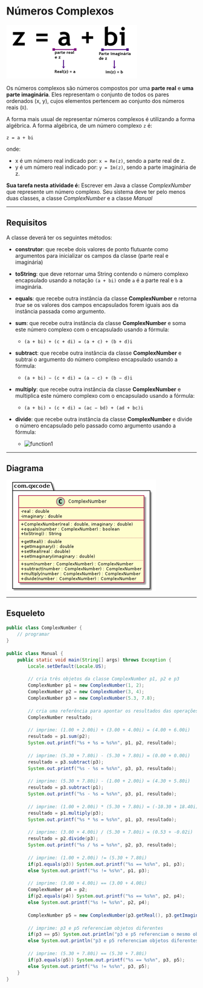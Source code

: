 # Números Complexos

![](figura.png)


Os números complexos são números compostos por uma **parte real** e **uma parte imaginária**. Eles representam o conjunto de todos os pares ordenados (x, y), cujos elementos pertencem ao conjunto dos números reais (`ℝ`).

A forma mais usual de representar números complexos é utilizando a forma algébrica. A forma algébrica, de um número complexo `z` é:

`z = a + bi`

onde:

- x é um número real indicado por: `x = Re(z)`, sendo a parte real de z.
- y é um número real indicado por: `y = Im(z)`, sendo a parte imaginária de z.

**Sua tarefa nesta atividade é:** Escrever em Java a classe *ComplexNumber* que represente um número complexo. Seu sistema deve ter pelo menos duas classes, a classe *ComplexNumber* e a classe *Manual*

***

## Requisitos
A classe deverá ter os seguintes métodos:

- **construtor**: que recebe dois valores de ponto flutuante como argumentos para inicializar os campos da classe (parte real e imaginária)

- **toString**: que deve retornar uma String contendo o número complexo encapsulado usando a notação `(a + bi)` onde `a` é a parte real e `b` a imaginária.

- **equals**: que recebe outra instância da classe **ComplexNumber** e retorna *true* se os valores dos campos encapsulados forem iguais aos da instância passada como argumento.

- **sum**: que recebe outra instância da classe **ComplexNumber** e soma este número complexo com o encapsulado usando a fórmula:
    - `(a + bi) + (c + di) = (a + c) + (b + d)i`

- **subtract**: que recebe outra instância da classe **ComplexNumber** e subtrai o argumento do número complexo encapsulado usando a fórmula:
    - `(a + bi) − (c + di) = (a − c) + (b − d)i`

- **multiply**: que recebe outra instância da classe **ComplexNumber** e multiplica este número complexo com o encapsulado usando a fórmula:
    - `(a + bi) ∗ (c + di) = (ac − bd) + (ad + bc)i`

- **divide**: que recebe outra instância da classe **ComplexNumber** e divide o número encapsulado pelo passado como argumento usando a fórmula:

    - ![function1](https://latex.codecogs.com/svg.image?\frac{a&plus;bi}{c&plus;di}=\frac{ac&plus;bd}{c^{2}&plus;d^{2}}&plus;\frac{bc-ad}{c^2&plus;d^2}i)

<!-- \frac{a+bi}{c+di}=\frac{ac+bd}{c^{2}+d^{2}}+\frac{bc-ad}{c^2+d^2}i -->

***

## Diagrama

![](diagrama.png)

***
## Esqueleto

<!--FILTER Solver.java java-->
```java
public class ComplexNumber {
    // programar
}

public class Manual {
    public static void main(String[] args) throws Exception {
        Locale.setDefault(Locale.US);

        // cria três objetos da classe ComplexNumber p1, p2 e p3
        ComplexNumber p1 = new ComplexNumber(1, 2);
        ComplexNumber p2 = new ComplexNumber(3, 4);
        ComplexNumber p3 = new ComplexNumber(5.3, 7.8);

        // cria uma referência para apontar os resultados das operações
        ComplexNumber resultado;
        
        // imprime: (1.00 + 2.00i) + (3.00 + 4.00i) = (4.00 + 6.00i)
        resultado = p1.sum(p2);
        System.out.printf("%s + %s = %s%n", p1, p2, resultado);

        // imprime: (5.30 + 7.80i) - (5.30 + 7.80i) = (0.00 + 0.00i)
        resultado = p3.subtract(p3);
        System.out.printf("%s - %s = %s%n", p3, p3, resultado);

        // imprime: (5.30 + 7.80i) - (1.00 + 2.00i) = (4.30 + 5.80i)
        resultado = p3.subtract(p1);
        System.out.printf("%s - %s = %s%n", p3, p1, resultado);

        // imprime: (1.00 + 2.00i) * (5.30 + 7.80i) = (-10.30 + 18.40i)
        resultado = p1.multiply(p3);
        System.out.printf("%s * %s = %s%n", p1, p3, resultado);

        // imprime: (3.00 + 4.00i) / (5.30 + 7.80i) = (0.53 + -0.02i)
        resultado = p2.divide(p3);
        System.out.printf("%s / %s = %s%n", p2, p3, resultado);

        // imprime: (1.00 + 2.00i) != (5.30 + 7.80i)
        if(p1.equals(p3)) System.out.printf("%s == %s%n", p1, p3);
        else System.out.printf("%s != %s%n", p1, p3);

        // imprime: (3.00 + 4.00i) == (3.00 + 4.00i)
        ComplexNumber p4 = p2;
        if(p2.equals(p4)) System.out.printf("%s == %s%n", p2, p4);
        else System.out.printf("%s != %s%n", p2, p4);

        ComplexNumber p5 = new ComplexNumber(p3.getReal(), p3.getImaginary());

        // imprime: p3 e p5 referenciam objetos diferentes
        if(p3 == p5) System.out.println("p3 e p5 referenciam o mesmo objeto");
        else System.out.println("p3 e p5 referenciam objetos diferentes");

        // imprime: (5.30 + 7.80i) == (5.30 + 7.80i)
        if(p3.equals(p5)) System.out.printf("%s == %s%n", p3, p5);
        else System.out.printf("%s != %s%n", p3, p5);
    }
}
```
<!--FILTER_END-->